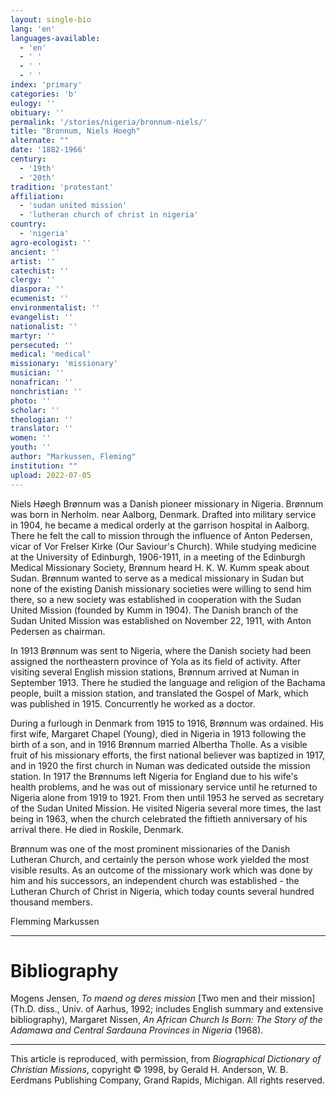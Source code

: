 ```yaml
---
layout: single-bio
lang: 'en'
languages-available:
  - 'en'
  - ' '
  - ' '
  - ' '
index: 'primary'
categories: 'b'
eulogy: ''
obituary: ''
permalink: '/stories/nigeria/bronnum-niels/'
title: "Bronnum, Niels Hoegh"
alternate: ""
date: '1882-1966'
century:
  - '19th'
  - '20th'
tradition: 'protestant'
affiliation:
  - 'sudan united mission'
  - 'lutheran church of christ in nigeria'
country:
  - 'nigeria'
agro-ecologist: ''
ancient: ''
artist: ''
catechist: ''
clergy: ''
diaspora: ''
ecumenist: ''
environmentalist: ''
evangelist: ''
nationalist: ''
martyr: ''
persecuted: ''
medical: 'medical'
missionary: 'missionary'
musician: ''
nonafrican: ''
nonchristian: ''
photo: ''
scholar: ''
theologian: ''
translator: ''
women: ''
youth: ''
author: "Markussen, Fleming"
institution: ""
upload: 2022-07-05
---
```




Niels Høegh Brønnum was a Danish pioneer missionary in Nigeria. Brønnum was born in Nerholm. near Aalborg, Denmark. Drafted into military service in 1904, he became a medical orderly at the garrison hospital in Aalborg. There he felt the call to mission through the influence of Anton Pedersen, vicar of Vor Frelser Kirke (Our Saviour's Church). While studying medicine at the University of Edinburgh, 1906-1911, in a meeting of the Edinburgh Medical Missionary Society, Brønnum heard H. K. W. Kumm speak about Sudan. Brønnum wanted to serve as a medical missionary in Sudan but none of the existing Danish missionary societies were willing to send him there, so a new society was established in cooperation with the Sudan United Mission (founded by Kumm in 1904). The Danish branch of the Sudan United Mission was established on November 22, 1911, with Anton Pedersen as chairman.

In 1913 Brønnum was sent to Nigeria, where the Danish society had been assigned the northeastern province of Yola as its field of activity. After visiting several English mission stations, Brønnum arrived at Numan in September 1913. There he studied the language and religion of the Bachama people, built a mission station, and translated the Gospel of Mark, which was published in 1915. Concurrently he worked as a doctor.

During a furlough in Denmark from 1915 to 1916, Brønnum was ordained. His first wife, Margaret Chapel (Young), died in Nigeria in 1913 following the birth of a son, and in 1916 Brønnum married Albertha Tholle. As a visible fruit of his missionary efforts, the first national believer was baptized in 1917, and in 1920 the first church in Numan was dedicated outside the mission station. In 1917 the Brønnums left Nigeria for England due to his wife's health problems, and he was out of missionary service until he returned to Nigeria alone from 1919 to 1921. From then until 1953 he served as secretary of the Sudan United Mission. He visited Nigeria several more times, the last being in 1963, when the church celebrated the fiftieth anniversary of his arrival there. He died in Roskile, Denmark.

Brønnum was one of the most prominent missionaries of the Danish Lutheran Church, and certainly the person whose work yielded the most visible results. As an outcome of the missionary work which was done by him and his successors, an independent church was established - the Lutheran Church of Christ in Nigeria, which today counts several hundred thousand members.

Flemming Markussen

---

# Bibliography

Mogens Jensen, *To maend og deres mission* [Two men and their mission] (Th.D. diss., Univ. of Aarhus, 1992; includes English summary and extensive bibliography), Margaret Nissen, *An African Church Is Born: The Story of the Adamawa and Central Sardauna Provinces in Nigeria* (1968).

---

This article is reproduced, with permission, from *Biographical Dictionary of Christian Missions*, copyright © 1998, by Gerald H. Anderson, W. B. Eerdmans Publishing Company, Grand Rapids, Michigan. All rights reserved.
